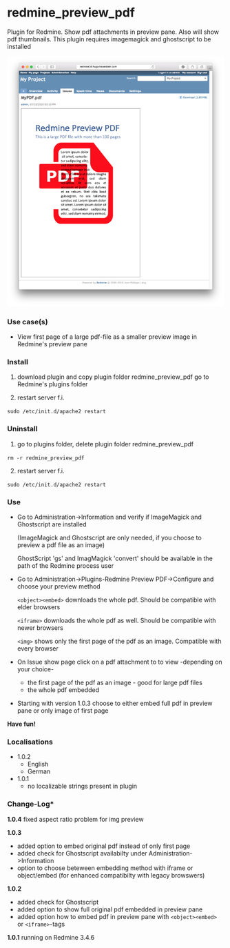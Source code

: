 # redmine_preview_pdf

Plugin for Redmine. Show pdf attachments in preview pane. Also will show pdf thumbnails.
This plugin requires imagemagick and ghostscript to be installed

![PNG that represents a quick overview](/doc/Overview.png)

### Use case(s)

* View first page of a large pdf-file as a smaller preview image in Redmine's preview pane

### Install

1. download plugin and copy plugin folder redmine_preview_pdf go to Redmine's plugins folder 

2. restart server f.i.  

`sudo /etc/init.d/apache2 restart`

### Uninstall

1. go to plugins folder, delete plugin folder redmine_preview_pdf

`rm -r redmine_preview_pdf`

2. restart server f.i.  

`sudo /etc/init.d/apache2 restart`

### Use

* Go to Administration->Information and verify if ImageMagick and Ghostscript are installed

  (ImageMagick and Ghostscript are only needed, if you choose to preview a pdf file as an image)
  
  GhostScript 'gs' and ImagMagick 'convert' should be available in the path of the Redmine 
  process user
  
* Go to Administration->Plugins-Redmine Preview PDF->Configure and choose your preview method

  `<object><embed>` downloads the whole pdf. Should be compatible with elder browsers
  
  `<iframe>` downloads the whole pdf as well. Should be compatible with newer browsers
  
  `<img>` shows only the first page of the pdf as an image. Compatible with every browser
  
* On Issue show page click on a pdf attachment to to view -depending on your choice-
  * the first page of the pdf as an image - good for large pdf files
  * the whole pdf embedded

* Starting with version 1.0.3 choose to either embed full pdf in preview pane or only image of first page

**Have fun!**

### Localisations

* 1.0.2 
  - English
  - German
* 1.0.1 
  - no localizable strings present in plugin

### Change-Log* 

**1.0.4** fixed aspect ratio problem for img preview

**1.0.3**
- added option to embed original pdf instead of only first page
- added check for Ghostscript availabilty under Administration->Information
- option to choose beteween embedding method with iframe or object/embed (for enhanced compatibilty with legacy browswers)

**1.0.2** 
 - added check for Ghostscript
 - added option to show full original pdf embedded in preview pane
 - added option how to embed pdf in preview pane with `<object><embed>` or `<iframe>`-tags
 
**1.0.1** running on Redmine 3.4.6
